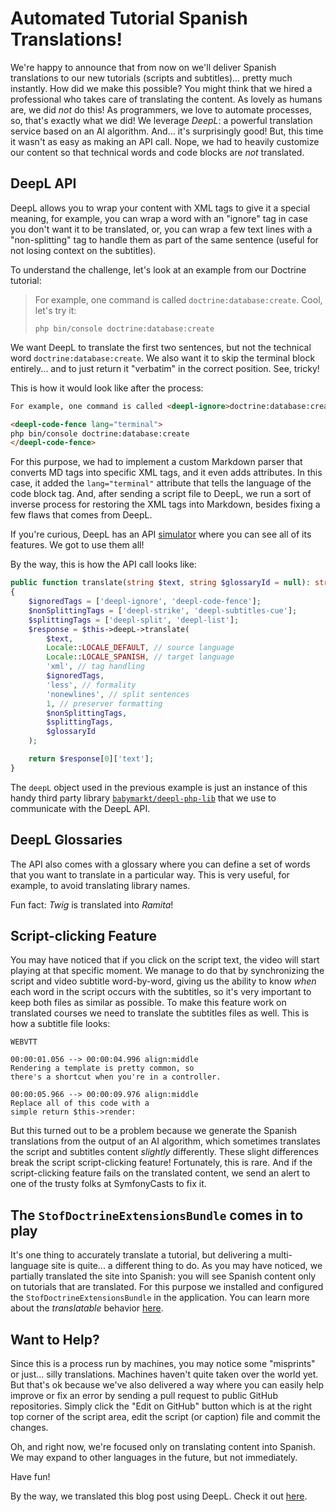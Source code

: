 # Automated Tutorial Spanish Translations!

We're happy to announce that from now on we'll deliver Spanish translations to our new
tutorials (scripts and subtitles)... pretty much instantly. How did we make this possible? You might think that
we hired a professional who takes care of translating the content. As lovely as humans are, 
we did *not* do this! As programmers, we love to automate processes, so, that's
exactly what we did! We leverage *DeepL*: a powerful translation service based on an AI algorithm. 
And... it's surprisingly good! But, this time it wasn't as easy as making an API call. 
Nope, we had to heavily customize our content so that technical words and code blocks 
are *not* translated.

## DeepL API

DeepL allows you to wrap your content with XML tags to give it a special meaning, for example, 
you can wrap a word with an "ignore" tag in case you don't want it to be translated, or, you can 
wrap a few text lines with a "non-splitting" tag to handle them as part of the 
same sentence (useful for not losing context on the subtitles). 

To understand the challenge, let's look at an example from our Doctrine tutorial:

> For example, one command is called `doctrine:database:create`. Cool, let's try it:
> ```terminal
> php bin/console doctrine:database:create
> ```

We want DeepL to translate the first two sentences, but not the technical word `doctrine:database:create`. 
We also want it to skip the terminal block entirely... and to just return it "verbatim" 
in the correct position. See, tricky!

This is how it would look like after the process:

```html
For example, one command is called <deepl-ignore>doctrine:database:create</deepl-ignore>. Cool, let's try it:

<deepl-code-fence lang="terminal">
php bin/console doctrine:database:create
</deepl-code-fence>
```

For this purpose, we had to implement a custom Markdown parser that converts MD tags into
specific XML tags, and it even adds attributes. In this case, it added the `lang="terminal"`
attribute that tells the language of the code block tag. And, after sending a script file to DeepL,
we run a sort of inverse process for restoring the XML tags into Markdown, besides 
fixing a few flaws that comes from DeepL.

If you're curious, DeepL has an API [simulator](https://www.deepl.com/es/docs-api/simulator/) 
where you can see all of its features. We got to use them all!

By the way, this is how the API call looks like:

```php
public function translate(string $text, string $glossaryId = null): string
{
    $ignoredTags = ['deepl-ignore', 'deepl-code-fence'];
    $nonSplittingTags = ['deepl-strike', 'deepl-subtitles-cue'];
    $splittingTags = ['deepl-split', 'deepl-list'];
    $response = $this->deepL->translate(
        $text,
        Locale::LOCALE_DEFAULT, // source language
        Locale::LOCALE_SPANISH, // target language
        'xml', // tag handling
        $ignoredTags,
        'less', // formality
        'nonewlines', // split sentences
        1, // preserver formatting
        $nonSplittingTags,
        $splittingTags,
        $glossaryId
    );

    return $response[0]['text'];
}
```

The `deepL` object used in the previous example is just an instance of this handy
third party library [`babymarkt/deepl-php-lib`](https://github.com/Baby-Markt/deepl-php-lib) that
we use to communicate with the DeepL API.

## DeepL Glossaries

The API also comes with a glossary where you can define a set of words that you want to translate
in a particular way. This is very useful, for example, to avoid translating library names. 

Fun fact: _Twig_ is translated into _Ramita_!

## Script-clicking Feature

You may have noticed that if you click on the script text, the video will start playing
at that specific moment. We manage to do that by synchronizing the script and video subtitle word-by-word, 
giving us the ability to know *when* each word in the script occurs with the subtitles, so it's 
very important to keep both files as similar as possible. To make this feature work
on translated courses we need to translate the subtitles files as well. This is how a
subtitle file looks:

```
WEBVTT

00:00:01.056 --> 00:00:04.996 align:middle
Rendering a template is pretty common, so
there's a shortcut when you're in a controller.

00:00:05.966 --> 00:00:09.976 align:middle
Replace all of this code with a
simple return $this->render:
```

But this turned out to be a problem because we generate the Spanish translations from the 
output of an AI algorithm, which sometimes translates the script and subtitles 
content *slightly* differently. These slight differences break the script script-clicking feature! 
Fortunately, this is rare. And if the script-clicking feature fails on the translated content, 
we send an alert to one of the trusty folks at SymfonyCasts to fix it.

## The `StofDoctrineExtensionsBundle` comes in to play

It's one thing to accurately translate a tutorial, but delivering a multi-language site is quite...
a different thing to do. As you may have noticed, we partially translated the site
into Spanish: you will see Spanish content only on tutorials that are translated. For this
purpose we installed and configured the `StofDoctrineExtensionsBundle` in the application. 
You can learn more about the _translatable_ behavior [here](https://github.com/doctrine-extensions/DoctrineExtensions/blob/main/doc/translatable.md).

## Want to Help?

Since this is a process run by machines, you may notice some "misprints" or just... silly translations.
Machines haven't quite taken over the world yet. But that's ok because we've also delivered a way 
where you can easily help improve or fix an error by sending a pull request to public GitHub repositories.
Simply click the "Edit on GitHub" button which is at the right top corner of the script area, 
edit the script (or caption) file and commit the changes.

Oh, and right now, we're focused only on translating content into Spanish. We may expand to other 
languages in the future, but not immediately.

Have fun!

By the way, we translated this blog post using DeepL. Check it out [here](https://symfonycasts.com/blog/spanish-translations-es).
